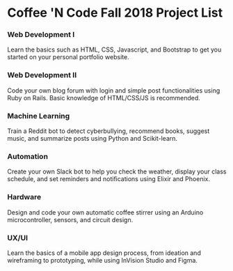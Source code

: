 # Coffee 'N Code Fall 2018 Project List

### Web Development I
Learn the basics such as HTML, CSS, Javascript, and Bootstrap to get you started on your personal portfolio website.

### Web Development II
Code your own blog forum with login and simple post functionalities using Ruby on Rails. Basic knowledge of HTML/CSS/JS is recommended.

### Machine Learning
Train a Reddit bot to detect cyberbullying, recommend books, suggest music, and summarize posts using Python and Scikit-learn.

### Automation
Create your own Slack bot to help you check the weather, display your class schedule, and set reminders and notifications using Elixir and Phoenix.

### Hardware
Design and code your own automatic coffee stirrer using an Arduino microcontroller, sensors, and circuit design.

### UX/UI
Learn the basics of a mobile app design process, from ideation and wireframing to prototyping, while using InVision Studio and Figma. 